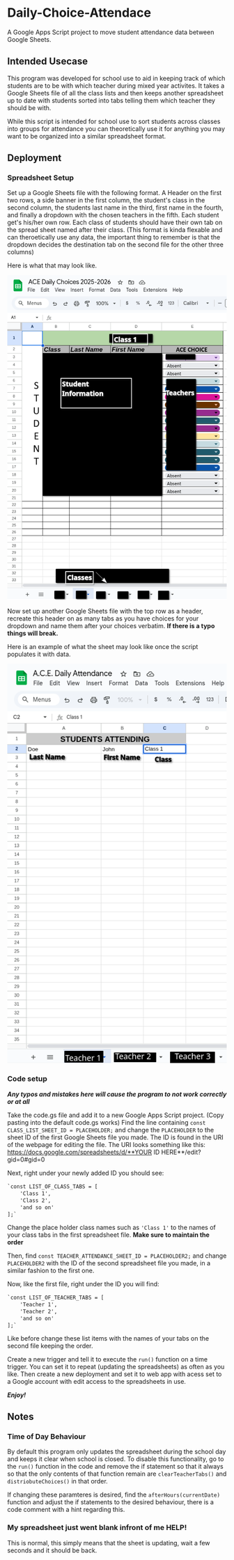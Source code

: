 # Daily-Choice-Attendace
A Google Apps Script project to move student attendance data between Google Sheets.

## Intended Usecase
This program was developed for school use to aid in keeping track of which students are to be with which teacher during mixed year activites. It takes a Google Sheets file of all the class lists and then keeps another spreadsheet up to date with students sorted into tabs telling them which teacher they should be with.

While this script is intended for school use to sort students across classes into groups for attendance you can theoretically use it for anything you may want to be organized into a similar spreadsheet format.

## Deployment

### Spreadsheet Setup

Set up a Google Sheets file with the following format. A Header on the first two rows, a side banner in the first column, the student's class in the second column, the students last name in the third, first name in the fourth, and finally a dropdown with the chosen teachers in the fifth. Each student get's his/her own row. Each class of students should have their own tab on the spread sheet named after their class. (This format is kinda flexable and can theroetically use any data, the important thing to remember is that the dropdown decides the destination tab on the second file for the other three columns)

Here is what that may look like.

![Sample class list sheet](/markdownAssets/ClassSpreadsheetEX.png)

Now set up another Google Sheets file with the top row as a header, recreate this header on as many tabs as you have choices for your dropdown and name them after your choices verbatim. **If there is a typo things will break.** 

Here is an example of what the sheet may look like once the script populates it with data.

![Sample Attendance list sheet](/markdownAssets/TeacherSpreadsheetEX.png)

### Code setup
***Any typos and mistakes here will cause the program to not work correctly or at all***

Take the code.gs file and add it to a new Google Apps Script project. (Copy pasting into the default code.gs works) Find the line containing `const CLASS_LIST_SHEET_ID = PLACEHOLDER;` and change the `PLACEHOLDER` to the sheet ID of the first Google Sheets file you made. The ID is found in the URI of the webpage for editing the file. The URI looks something like this: https://docs.google.com/spreadsheets/d/**YOUR ID HERE**/edit?gid=0#gid=0 

Next, right under your newly added ID you should see:

    `const LIST_OF_CLASS_TABS = [
        'Class 1',
        'Class 2',
        'and so on'
    ];`
Change the place holder class names such as `'Class 1'` to the names of your class tabs in the first spreadsheet file. **Make sure to maintain the order**

Then, find `const TEACHER_ATTENDANCE_SHEET_ID = PLACEHOLDER2;` and change `PLACEHOLDER2` with the ID of the second spreadsheet file you made, in a similar fashion to the first one. 

Now, like the first file, right under the ID you will find:

    `const LIST_OF_TEACHER_TABS = [
        'Teacher 1',
        'Teacher 2',
        'and so on'
    ];`
Like before change these list items with the names of your tabs on the second file keeping the order.

Create a new trigger and tell it to execute the `run()` function on a time trigger. You can set it to repeat (updating the spreadsheets) as often as you like. Then create a new deployment and set it to web app with acess set to a Google account with edit access to the spreadsheets in use.

***Enjoy!***

## Notes

### Time of Day Behaviour
By default this program only updates the spreadsheet during the school day and keeps it clear when school is closed. To disable this functionality, go to the `run()` function in the code and remove the if statement so that it always so that the only contents of that function remain are `clearTeacherTabs()` and `distriobuteChoices()` in that order.

If changing these paramteres is desired, find the `afterHours(currentDate)` function and adjust the if statements to the desired behaviour, there is a code comment with a hint regarding this.

### My spreadsheet just went blank infront of me HELP!
This is normal, this simply means that the sheet is updating, wait a few seconds and it should be back.
